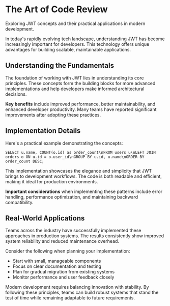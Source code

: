 # The Art of Code Review

Exploring JWT concepts and their practical applications in modern development.

In today's rapidly evolving tech landscape, understanding JWT has become increasingly important for developers. This technology offers unique advantages for building scalable, maintainable applications.

## Understanding the Fundamentals

The foundation of working with JWT lies in understanding its core principles. These concepts form the building blocks for more advanced implementations and help developers make informed architectural decisions.

**Key benefits** include improved performance, better maintainability, and enhanced developer productivity. Many teams have reported significant improvements after adopting these practices.

## Implementation Details

Here's a practical example demonstrating the concepts:

<pre><code>SELECT u.name, COUNT(o.id) as order_count\nFROM users u\nLEFT JOIN orders o ON u.id = o.user_id\nGROUP BY u.id, u.name\nORDER BY order_count DESC;</code></pre>

This implementation showcases the elegance and simplicity that JWT brings to development workflows. The code is both readable and efficient, making it ideal for production environments.

**Important considerations** when implementing these patterns include error handling, performance optimization, and maintaining backward compatibility.

## Real-World Applications

Teams across the industry have successfully implemented these approaches in production systems. The results consistently show improved system reliability and reduced maintenance overhead.

Consider the following when planning your implementation:

- Start with small, manageable components
- Focus on clear documentation and testing
- Plan for gradual migration from existing systems
- Monitor performance and user feedback closely

Modern development requires balancing innovation with stability. By following these principles, teams can build robust systems that stand the test of time while remaining adaptable to future requirements.
